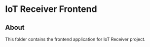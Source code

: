 # IoT Receiver Frontend


## About
This folder contains the frontend application for IoT Receiver project.


